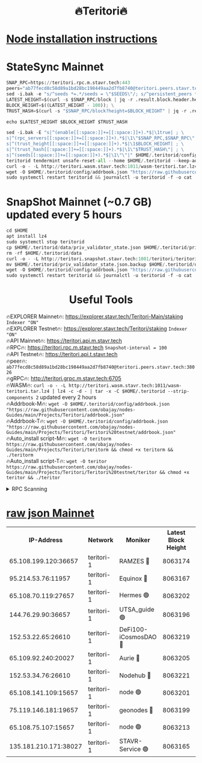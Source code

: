 <h1 align="center"> 🔥Teritori🔥</h1>


[Node installation instructions](https://github.com/obajay/nodes-Guides/tree/main/Projects/Teritori)
=

# StateSync Mainnet
```python
SNAP_RPC=https://teritori.rpc.m.stavr.tech:443
peers="ab77fecd8c58d89a1bd28bc198449aa2d7fb8740@teritori.peers.stavr.tech:38026"
sed -i.bak -e "s/^seeds *=.*/seeds = \"$SEEDS\"/; s/^persistent_peers *=.*/persistent_peers = \"$PEERS\"/" $HOME/.teritorid/config/config.toml
LATEST_HEIGHT=$(curl -s $SNAP_RPC/block | jq -r .result.block.header.height); \
BLOCK_HEIGHT=$((LATEST_HEIGHT - 100)); \
TRUST_HASH=$(curl -s "$SNAP_RPC/block?height=$BLOCK_HEIGHT" | jq -r .result.block_id.hash)

echo $LATEST_HEIGHT $BLOCK_HEIGHT $TRUST_HASH

sed -i.bak -E "s|^(enable[[:space:]]+=[[:space:]]+).*$|\1true| ; \
s|^(rpc_servers[[:space:]]+=[[:space:]]+).*$|\1\"$SNAP_RPC,$SNAP_RPC\"| ; \
s|^(trust_height[[:space:]]+=[[:space:]]+).*$|\1$BLOCK_HEIGHT| ; \
s|^(trust_hash[[:space:]]+=[[:space:]]+).*$|\1\"$TRUST_HASH\"| ; \
s|^(seeds[[:space:]]+=[[:space:]]+).*$|\1\"\"|" $HOME/.teritorid/config/config.toml
teritorid tendermint unsafe-reset-all --home $HOME/.teritorid --keep-addr-book
curl -o - -L http://teritori.wasm.stavr.tech:1011/wasm-teritori.tar.lz4 | lz4 -c -d - | tar -x -C $HOME/.teritorid --strip-components 2
wget -O $HOME/.teritorid/config/addrbook.json "https://raw.githubusercontent.com/obajay/nodes-Guides/main/Projects/Teritori/addrbook.json"
sudo systemctl restart teritorid && journalctl -u teritorid -f -o cat
```

# SnapShot Mainnet (~0.7 GB) updated every 5 hours
```python
cd $HOME
apt install lz4
sudo systemctl stop teritorid
cp $HOME/.teritorid/data/priv_validator_state.json $HOME/.teritorid/priv_validator_state.json.backup
rm -rf $HOME/.teritorid/data
curl -o - -L http://teritori.snapshot.stavr.tech:1001/teritori/teritori-snap.tar.lz4 | lz4 -c -d - | tar -x -C $HOME/.teritorid --strip-components 2
mv $HOME/.teritorid/priv_validator_state.json.backup $HOME/.teritorid/data/priv_validator_state.json
wget -O $HOME/.teritorid/config/addrbook.json "https://raw.githubusercontent.com/obajay/nodes-Guides/main/Projects/Teritori/addrbook.json"
sudo systemctl restart teritorid && journalctl -u teritorid -f -o cat
```
 <h1 align="center"> Useful Tools</h1>

🔥EXPLORER Mainnet🔥:      https://explorer.stavr.tech/Teritori-Main/staking      `Indexer "ON"` \
🔥EXPLORER Testnet🔥:        https://explorer.stavr.tech/Teritori/staking            `Indexer "ON"` \
🔥API Mainnet🔥:                   https://teritori.api.m.stavr.tech \
🔥RPC🔥:                                   https://teritori.rpc.m.stavr.tech                         `Snapshot-interval = 100` \
🔥API Testnet🔥:                     https://teritori.api.t.stavr.tech \
🔥peer🔥:                     `ab77fecd8c58d89a1bd28bc198449aa2d7fb8740@teritori.peers.stavr.tech:38026` \
🔥gRPC🔥:                                http://teritori.grpc.m.stavr.tech:6705 \
🔥WASM🔥: ```curl -o - -L http://teritori.wasm.stavr.tech:1011/wasm-teritori.tar.lz4 | lz4 -c -d - | tar -x -C $HOME/.teritorid --strip-components 2``` updated every 2 hours \
🔥Addrbook-M🔥:    ```wget -O $HOME/.teritorid/config/addrbook.json "https://raw.githubusercontent.com/obajay/nodes-Guides/main/Projects/Teritori/addrbook.json"``` \
🔥Addrbook-T🔥:    ```wget -O $HOME/.teritorid/config/addrbook.json "https://raw.githubusercontent.com/obajay/nodes-Guides/main/Projects/Teritori/Teritori%20testnet/addrbook.json"``` \
🔥Auto_install script-M🔥: ```wget -O teritorm https://raw.githubusercontent.com/obajay/nodes-Guides/main/Projects/Teritori/teritorm && chmod +x teritorm && ./teritorm``` \
🔥Auto_install script-T🔥: ```wget -O teritor https://raw.githubusercontent.com/obajay/nodes-Guides/main/Projects/Teritori/Teritori%20testnet/teritor && chmod +x teritor && ./teritor```

<details>
<summary>RPC Scanning</summary>

<h2 align="center"> We scan nodes in real time every 4 hours. And we provide the final result of RPC endpoints.
We cannot influence the operation of these nodes in any way. </h2>


```python
If Voting Power is higher than 0 --> then the Node is a validator of the network and may be subject to attack and be a potential threat to the chain.
```
```python
We marked such validators with a red symbol
```

</details>

[raw json Mainnet](https://rpc-check.teritorim.stavr.tech/teritorim/rpc-teritorim-result.json)
=



<table><tr><th>IP-Address</th><th>Network</th><th>Moniker</th><th>Latest Block Height</th><th>Earliest Block Height</th><th>Catching Up</th><th>Tx Index</th><th>Voting Power</th><th>Scan Time</th></tr><tr><td>65.108.199.120:36657</td><td>teritori-1</td><td>RAMZES 🔴</td><td>8063174</td><td>5996001</td><td>False</td><td>on</td><td>784782</td><td>2024-03-28T02:12:24.678697202UTC</td></tr><tr><td>95.214.53.76:11957</td><td>teritori-1</td><td>Equinox 🔴</td><td>8063167</td><td>7203180</td><td>False</td><td>on</td><td>1545320</td><td>2024-03-28T02:11:41.367946076UTC</td></tr><tr><td>65.108.70.119:27657</td><td>teritori-1</td><td>Hermes 🟢</td><td>8063202</td><td>7203180</td><td>False</td><td>on</td><td>0</td><td>2024-03-28T02:15:06.492548682UTC</td></tr><tr><td>144.76.29.90:36657</td><td>teritori-1</td><td>UTSA_guide 🟢</td><td>8063196</td><td>7208001</td><td>False</td><td>on</td><td>0</td><td>2024-03-28T02:14:29.490541520UTC</td></tr><tr><td>152.53.22.65:26610</td><td>teritori-1</td><td>DeFi100-iCosmosDAO 🔴</td><td>8063219</td><td>7536429</td><td>False</td><td>on</td><td>1448303</td><td>2024-03-28T02:16:43.706848747UTC</td></tr><tr><td>65.109.92.240:20027</td><td>teritori-1</td><td>Aurie 🔴</td><td>8063205</td><td>7568001</td><td>False</td><td>on</td><td>119310</td><td>2024-03-28T02:15:21.223037463UTC</td></tr><tr><td>152.53.34.76:26610</td><td>teritori-1</td><td>Nodehub 🔴</td><td>8063221</td><td>7580883</td><td>False</td><td>on</td><td>65696</td><td>2024-03-28T02:16:50.262510905UTC</td></tr><tr><td>65.108.141.109:15657</td><td>teritori-1</td><td>node 🟢</td><td>8063201</td><td>7714496</td><td>False</td><td>on</td><td>0</td><td>2024-03-28T02:15:01.346369978UTC</td></tr><tr><td>75.119.146.181:19657</td><td>teritori-1</td><td>geonodes 🔴</td><td>8063199</td><td>7747478</td><td>False</td><td>on</td><td>37800</td><td>2024-03-28T02:14:46.455761133UTC</td></tr><tr><td>65.108.75.107:15657</td><td>teritori-1</td><td>node 🟢</td><td>8063213</td><td>7995732</td><td>False</td><td>on</td><td>0</td><td>2024-03-28T02:16:10.361173787UTC</td></tr><tr><td>135.181.210.171:38027</td><td>teritori-1</td><td>STAVR-Service 🟢</td><td>8063165</td><td>8061401</td><td>False</td><td>on</td><td>0</td><td>2024-03-28T02:11:32.822176664UTC</td></tr></table>
